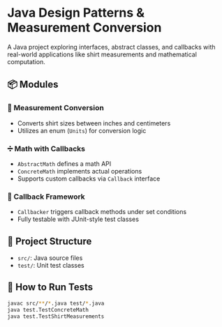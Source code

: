 # Java Design Patterns & Measurement Conversion

A Java project exploring interfaces, abstract classes, and callbacks with real-world applications like shirt measurements and mathematical computation.

## 📦 Modules

### 🔢 Measurement Conversion
- Converts shirt sizes between inches and centimeters
- Utilizes an enum (`Units`) for conversion logic

### ➗ Math with Callbacks
- `AbstractMath` defines a math API
- `ConcreteMath` implements actual operations
- Supports custom callbacks via `Callback` interface

### 🔄 Callback Framework
- `Callbacker` triggers callback methods under set conditions
- Fully testable with JUnit-style test classes

## 📁 Project Structure
- `src/`: Java source files
- `test/`: Unit test classes

## 🧪 How to Run Tests
```bash
javac src/**/*.java test/*.java
java test.TestConcreteMath
java test.TestShirtMeasurements
